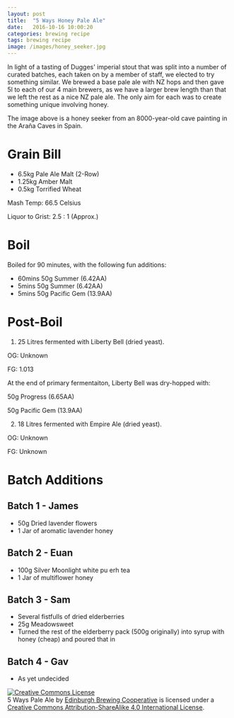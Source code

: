 ```yaml
---
layout: post
title:  "5 Ways Honey Pale Ale"
date:   2016-10-16 10:00:20
categories: brewing recipe
tags: brewing recipe
image: /images/honey_seeker.jpg
---
```


In light of a tasting of Dugges' imperial stout that was split into a number of curated batches, each taken on by a member of staff, we elected to try something similar. We brewed a base pale ale with NZ hops and then gave 5l to each of our 4 main brewers, as we have a larger brew length than that we left the rest as a nice NZ pale ale. The only aim for each was to create something unique involving honey.

The image above is a honey seeker from an 8000-year-old cave painting in the Araña Caves in Spain.

Grain Bill
==========

* 6.5kg Pale Ale Malt (2-Row)
* 1.25kg Amber Malt
* 0.5kg Torrified Wheat

Mash Temp: 66.5 Celsius

Liquor to Grist: 2.5 : 1 (Approx.)

Boil
====

Boiled for 90 minutes, with the following fun additions:

* 60mins 50g Summer (6.42AA)
* 5mins 50g Summer (6.42AA)
* 5mins 50g Pacific Gem (13.9AA)

Post-Boil
=========

1) 25 Litres fermented with Liberty Bell (dried yeast).


OG: Unknown

FG: 1.013

At the end of primary fermentaiton, Liberty Bell was dry-hopped with:


50g Progress (6.65AA)

50g Pacific Gem (13.9AA)

2) 18 Litres fermented with Empire Ale (dried yeast).

OG: Unknown

FG: Unknown

Batch Additions
===============

Batch 1 - James
---------------

* 50g Dried lavender flowers
* 1 Jar of aromatic lavender honey

Batch 2 - Euan
--------------

* 100g Silver Moonlight white pu erh tea 
* 1 Jar of multiflower honey

Batch 3 - Sam
-------------

* Several fistfulls of dried elderberries
* 25g Meadowsweet
* Turned the rest of the elderberry pack (500g originally) into syrup with honey (cheap) and poured that in

Batch 4 - Gav
-------------

* As yet undecided

<a rel="license" href="http://creativecommons.org/licenses/by-sa/4.0/"><img alt="Creative Commons License" style="border-width:0" src="https://i.creativecommons.org/l/by-sa/4.0/88x31.png" /></a><br /><span xmlns:dct="http://purl.org/dc/terms/" href="http://purl.org/dc/dcmitype/Text" property="dct:title" rel="dct:type">5 Ways Pale Ale</span> by <a xmlns:cc="http://creativecommons.org/ns#" href="https://edinburgh-brewing-cooperative.github.io" property="cc:attributionName" rel="cc:attributionURL">Edinburgh Brewing Cooperative</a> is licensed under a <a rel="license" href="http://creativecommons.org/licenses/by-sa/4.0/">Creative Commons Attribution-ShareAlike 4.0 International License</a>.

